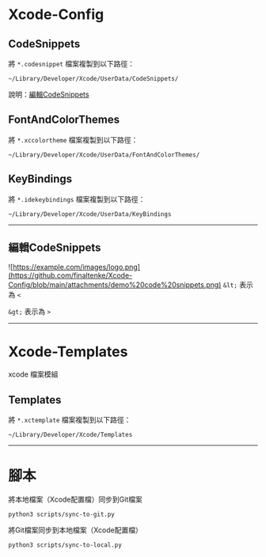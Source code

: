 # Xcode-Config

## CodeSnippets
將 `*.codesnippet` 檔案複製到以下路徑：
```
~/Library/Developer/Xcode/UserData/CodeSnippets/
```
說明：[編輯CodeSnippets](#編輯CodeSnippets)

## FontAndColorThemes
將 `*.xccolortheme` 檔案複製到以下路徑：
```
~/Library/Developer/Xcode/UserData/FontAndColorThemes/
```

## KeyBindings
將 `*.idekeybindings` 檔案複製到以下路徑：
```
~/Library/Developer/Xcode/UserData/KeyBindings
```

---

## 編輯CodeSnippets
![https://example.com/images/logo.png](https://github.com/finaltenke/Xcode-Config/blob/main/attachments/demo%20code%20snippets.png)
`&lt;` 表示為 `<`

`&gt;` 表示為 `>` 

---

# Xcode-Templates
xcode 檔案模組

## Templates
將 `*.xctemplate` 檔案複製到以下路徑：
```
~/Library/Developer/Xcode/Templates
```

---
# 腳本
將本地檔案（Xcode配置檔）同步到Git檔案
```
python3 scripts/sync-to-git.py
```

將Git檔案同步到本地檔案（Xcode配置檔）
```
python3 scripts/sync-to-local.py
```